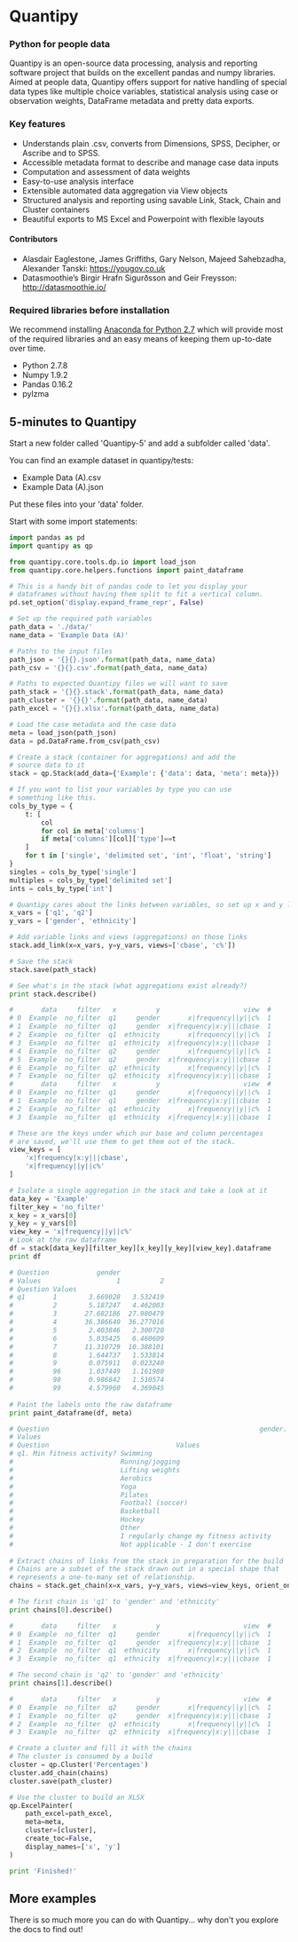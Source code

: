 # Quantipy
### Python for people data
Quantipy is an open-source data processing, analysis and reporting software project that builds on the excellent pandas and numpy libraries. Aimed at people data, Quantipy offers support for native handling of special data types like multiple choice variables, statistical analysis using case or observation weights, DataFrame metadata and pretty data exports.

### Key features
  - Understands plain .csv, converts from Dimensions, SPSS, Decipher, or Ascribe and to SPSS.
  - Accessible metadata format to describe and manage case data inputs
  - Computation and assessment of data weights
  - Easy-to-use analysis interface
  - Extensible automated data aggregation via View objects
  - Structured analysis and reporting using savable Link, Stack, Chain and Cluster containers
  - Beautiful exports to MS Excel and Powerpoint with flexible layouts

#### Contributors
- Alasdair Eaglestone, James Griffiths, Gary Nelson, Majeed Sahebzadha, Alexander Tanski: https://yougov.co.uk
- Datasmoothie’s Birgir Hrafn Sigurðsson and Geir Freysson: http://datasmoothie.io/

### Required libraries before installation
We recommend installing [Anaconda for Python 2.7](http://continuum.io/downloads) which will provide most of the required libraries and an easy means of keeping them up-to-date over time.
  - Python 2.7.8
  - Numpy 1.9.2
  - Pandas 0.16.2
  - pylzma

## 5-minutes to Quantipy

Start a new folder called 'Quantipy-5' and add a subfolder called 'data'.

You can find an example dataset in quantipy/tests:

- Example Data (A).csv
- Example Data (A).json

Put these files into your 'data' folder.

Start with some import statements:

```python
import pandas as pd
import quantipy as qp

from quantipy.core.tools.dp.io import load_json
from quantipy.core.helpers.functions import paint_dataframe

# This is a handy bit of pandas code to let you display your 
# dataframes without having them split to fit a vertical column.
pd.set_option('display.expand_frame_repr', False)

# Set up the required path variables
path_data = './data/'
name_data = 'Example Data (A)'

# Paths to the input files
path_json = '{}{}.json'.format(path_data, name_data)
path_csv = '{}{}.csv'.format(path_data, name_data)

# Paths to expected Quantipy files we will want to save
path_stack = '{}{}.stack'.format(path_data, name_data)
path_cluster = '{}{}'.format(path_data, name_data)
path_excel = '{}{}.xlsx'.format(path_data, name_data)

# Load the case metadata and the case data
meta = load_json(path_json)
data = pd.DataFrame.from_csv(path_csv)

# Create a stack (container for aggregations) and add the 
# source data to it
stack = qp.Stack(add_data={'Example': {'data': data, 'meta': meta}})

# If you want to list your variables by type you can use 
# something like this.
cols_by_type = {
    t: [
        col 
        for col in meta['columns'] 
        if meta['columns'][col]['type']==t
    ]
    for t in ['single', 'delimited set', 'int', 'float', 'string']
}
singles = cols_by_type['single']
multiples = cols_by_type['delimited set']
ints = cols_by_type['int']

# Quantipy cares about the links between variables, so set up x and y lists
x_vars = ['q1', 'q2']
y_vars = ['gender', 'ethnicity']

# Add variable links and views (aggregations) on those links
stack.add_link(x=x_vars, y=y_vars, views=['cbase', 'c%'])

# Save the stack
stack.save(path_stack)

# See what's in the stack (what aggregations exist already?)
print stack.describe()

#       data     filter   x          y                     view  #
# 0  Example  no_filter  q1     gender       x|frequency||y||c%  1
# 1  Example  no_filter  q1     gender  x|frequency|x:y|||cbase  1
# 2  Example  no_filter  q1  ethnicity       x|frequency||y||c%  1
# 3  Example  no_filter  q1  ethnicity  x|frequency|x:y|||cbase  1
# 4  Example  no_filter  q2     gender       x|frequency||y||c%  1
# 5  Example  no_filter  q2     gender  x|frequency|x:y|||cbase  1
# 6  Example  no_filter  q2  ethnicity       x|frequency||y||c%  1
# 7  Example  no_filter  q2  ethnicity  x|frequency|x:y|||cbase  1
#       data     filter   x          y                     view  #
# 0  Example  no_filter  q1     gender       x|frequency||y||c%  1
# 1  Example  no_filter  q1     gender  x|frequency|x:y|||cbase  1
# 2  Example  no_filter  q1  ethnicity       x|frequency||y||c%  1
# 3  Example  no_filter  q1  ethnicity  x|frequency|x:y|||cbase  1

# These are the keys under which our base and column percentages
# are saved, we'll use them to get them out of the stack.
view_keys = [
    'x|frequency|x:y|||cbase',
    'x|frequency||y||c%'
]

# Isolate a single aggregation in the stack and take a look at it
data_key = 'Example'
filter_key = 'no_filter'
x_key = x_vars[0]
y_key = y_vars[0]
view_key = 'x|frequency||y||c%'
# Look at the raw dataframe
df = stack[data_key][filter_key][x_key][y_key][view_key].dataframe
print df

# Question            gender           
# Values                   1          2
# Question Values                      
# q1       1        3.669028   3.532419
#          2        5.187247   4.462003
#          3       27.682186  27.980479
#          4       36.386640  36.277016
#          5        2.403846   2.300720
#          6        5.035425   6.460609
#          7       11.310729  10.388101
#          8        1.644737   1.533814
#          9        0.075911   0.023240
#          96       1.037449   1.161980
#          98       0.986842   1.510574
#          99       4.579960   4.369045
         
# Paint the labels onto the raw dataframe
print paint_dataframe(df, meta)

# Question                                                     gender. What is your gender?           
# Values                                                                    Male     Female
# Question                                Values                                                                        
# q1. Min fitness activity? Swimming                                    3.669028   3.532419
#                           Running/jogging                             5.187247   4.462003
#                           Lifting weights                            27.682186  27.980479
#                           Aerobics                                   36.386640  36.277016
#                           Yoga                                        2.403846   2.300720
#                           Pilates                                     5.035425   6.460609
#                           Football (soccer)                          11.310729  10.388101
#                           Basketball                                  1.644737   1.533814
#                           Hockey                                      0.075911   0.023240
#                           Other                                       1.037449   1.161980
#                           I regularly change my fitness activity      0.986842   1.510574
#                           Not applicable - I don't exercise           4.579960   4.369045
                                        
# Extract chains of links from the stack in preparation for the build
# Chains are a subset of the stack drawn out in a special shape that
# represents a one-to-many set of relationship.
chains = stack.get_chain(x=x_vars, y=y_vars, views=view_keys, orient_on='x')

# The first chain is 'q1' to 'gender' and 'ethnicity'
print chains[0].describe()

#       data     filter   x          y                     view  #
# 0  Example  no_filter  q1     gender       x|frequency||y||c%  1
# 1  Example  no_filter  q1     gender  x|frequency|x:y|||cbase  1
# 2  Example  no_filter  q1  ethnicity       x|frequency||y||c%  1
# 3  Example  no_filter  q1  ethnicity  x|frequency|x:y|||cbase  1

# The second chain is 'q2' to 'gender' and 'ethnicity'
print chains[1].describe()

#       data     filter   x          y                     view  #
# 0  Example  no_filter  q2     gender       x|frequency||y||c%  1
# 1  Example  no_filter  q2     gender  x|frequency|x:y|||cbase  1
# 2  Example  no_filter  q2  ethnicity       x|frequency||y||c%  1
# 3  Example  no_filter  q2  ethnicity  x|frequency|x:y|||cbase  1

# Create a cluster and fill it with the chains
# The cluster is consumed by a build
cluster = qp.Cluster('Percentages')
cluster.add_chain(chains)
cluster.save(path_cluster)

# Use the cluster to build an XLSX
qp.ExcelPainter(
    path_excel=path_excel,
    meta=meta,
    cluster=[cluster],
    create_toc=False,
    display_names=['x', 'y']
)

print 'Finished!'
```

## More examples
There is so much more you can do with Quantipy... why don't you explore the docs to find out!
